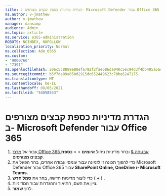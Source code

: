 ```yaml
---
title: הגדרת מדיניות כספת קבצים מצורפים ב- Microsoft Defender עבור Office 365
ms.author: v-jmathew
author: v-jmathew
manager: dansimp
audience: Admin
ms.topic: article
ms.service: o365-administration
ROBOTS: NOINDEX, NOFOLLOW
localization_priority: Normal
ms.collection: Adm_O365
ms.custom:
- "9000760"
- "7391"
ms.openlocfilehash: 206c5c8889e88efa792f2fae686da040c5ec94d3f4bb495a5ac5cca59e455e64
ms.sourcegitcommit: b5f7da89a650d2915dc652449623c78be6247175
ms.translationtype: MT
ms.contentlocale: he-IL
ms.lasthandoff: 08/05/2021
ms.locfileid: "54058543"
---
```

# <a name="set-up-safe-attachment-policies-in-microsoft-defender-for-office-365"></a>הגדרת מדיניות כספת קבצים מצורפים ב- Microsoft Defender עבור Office 365

1. עבור אל [מרכז Office 365 אבטחה &](https://go.microsoft.com/fwlink/p/?linkid=2077143) ובחר מדיניות ניהול **איומים**  >    >  **כספת קבצים מצורפים**.
2. כדי להפוך תכונה זו לזמינה עבור עומסי עבודה אחרים, בחר הפעל את Microsoft Defender עבור Office 365 עבור **SharePoint Online, OneDrive ו- Microsoft Teams.**
3. כדי ליצור מדיניות חדשה, בחר את **סמל חדש** ( **+** ) .
4. ציין את השם, התיאור וההגדרות עבור המדיניות.
5. לחץ **שמור**.
